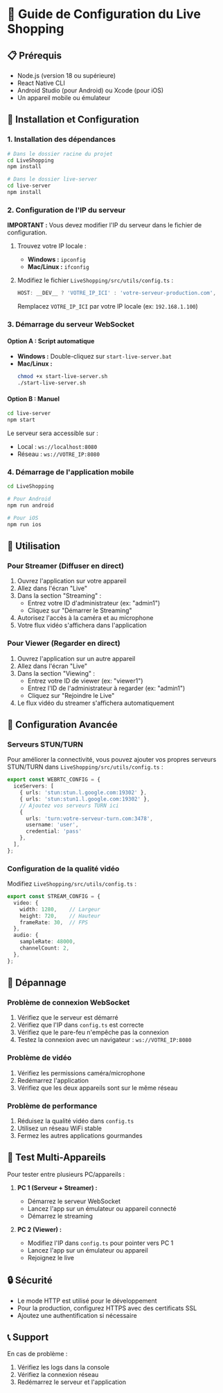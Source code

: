 # 🎥 Guide de Configuration du Live Shopping

## 📋 Prérequis

- Node.js (version 18 ou supérieure)
- React Native CLI
- Android Studio (pour Android) ou Xcode (pour iOS)
- Un appareil mobile ou émulateur

## 🚀 Installation et Configuration

### 1. Installation des dépendances

```bash
# Dans le dossier racine du projet
cd LiveShopping
npm install

# Dans le dossier live-server
cd live-server
npm install
```

### 2. Configuration de l'IP du serveur

**IMPORTANT :** Vous devez modifier l'IP du serveur dans le fichier de configuration.

1. Trouvez votre IP locale :
   - **Windows :** `ipconfig`
   - **Mac/Linux :** `ifconfig`

2. Modifiez le fichier `LiveShopping/src/utils/config.ts` :
   ```typescript
   HOST: __DEV__ ? 'VOTRE_IP_ICI' : 'votre-serveur-production.com',
   ```
   
   Remplacez `VOTRE_IP_ICI` par votre IP locale (ex: `192.168.1.100`)

### 3. Démarrage du serveur WebSocket

#### Option A : Script automatique
- **Windows :** Double-cliquez sur `start-live-server.bat`
- **Mac/Linux :** 
  ```bash
  chmod +x start-live-server.sh
  ./start-live-server.sh
  ```

#### Option B : Manuel
```bash
cd live-server
npm start
```

Le serveur sera accessible sur :
- Local : `ws://localhost:8080`
- Réseau : `ws://VOTRE_IP:8080`

### 4. Démarrage de l'application mobile

```bash
cd LiveShopping

# Pour Android
npm run android

# Pour iOS
npm run ios
```

## 🎯 Utilisation

### Pour Streamer (Diffuser en direct)

1. Ouvrez l'application sur votre appareil
2. Allez dans l'écran "Live"
3. Dans la section "Streaming" :
   - Entrez votre ID d'administrateur (ex: "admin1")
   - Cliquez sur "Démarrer le Streaming"
4. Autorisez l'accès à la caméra et au microphone
5. Votre flux vidéo s'affichera dans l'application

### Pour Viewer (Regarder en direct)

1. Ouvrez l'application sur un autre appareil
2. Allez dans l'écran "Live"
3. Dans la section "Viewing" :
   - Entrez votre ID de viewer (ex: "viewer1")
   - Entrez l'ID de l'administrateur à regarder (ex: "admin1")
   - Cliquez sur "Rejoindre le Live"
4. Le flux vidéo du streamer s'affichera automatiquement

## 🔧 Configuration Avancée

### Serveurs STUN/TURN

Pour améliorer la connectivité, vous pouvez ajouter vos propres serveurs STUN/TURN dans `LiveShopping/src/utils/config.ts` :

```typescript
export const WEBRTC_CONFIG = {
  iceServers: [
    { urls: 'stun:stun.l.google.com:19302' },
    { urls: 'stun:stun1.l.google.com:19302' },
    // Ajoutez vos serveurs TURN ici
    { 
      urls: 'turn:votre-serveur-turn.com:3478', 
      username: 'user', 
      credential: 'pass' 
    },
  ],
};
```

### Configuration de la qualité vidéo

Modifiez `LiveShopping/src/utils/config.ts` :

```typescript
export const STREAM_CONFIG = {
  video: {
    width: 1280,    // Largeur
    height: 720,    // Hauteur
    frameRate: 30,  // FPS
  },
  audio: {
    sampleRate: 48000,
    channelCount: 2,
  },
};
```

## 🐛 Dépannage

### Problème de connexion WebSocket

1. Vérifiez que le serveur est démarré
2. Vérifiez que l'IP dans `config.ts` est correcte
3. Vérifiez que le pare-feu n'empêche pas la connexion
4. Testez la connexion avec un navigateur : `ws://VOTRE_IP:8080`

### Problème de vidéo

1. Vérifiez les permissions caméra/microphone
2. Redémarrez l'application
3. Vérifiez que les deux appareils sont sur le même réseau

### Problème de performance

1. Réduisez la qualité vidéo dans `config.ts`
2. Utilisez un réseau WiFi stable
3. Fermez les autres applications gourmandes

## 📱 Test Multi-Appareils

Pour tester entre plusieurs PC/appareils :

1. **PC 1 (Serveur + Streamer) :**
   - Démarrez le serveur WebSocket
   - Lancez l'app sur un émulateur ou appareil connecté
   - Démarrez le streaming

2. **PC 2 (Viewer) :**
   - Modifiez l'IP dans `config.ts` pour pointer vers PC 1
   - Lancez l'app sur un émulateur ou appareil
   - Rejoignez le live

## 🔒 Sécurité

- Le mode HTTP est utilisé pour le développement
- Pour la production, configurez HTTPS avec des certificats SSL
- Ajoutez une authentification si nécessaire

## 📞 Support

En cas de problème :
1. Vérifiez les logs dans la console
2. Vérifiez la connexion réseau
3. Redémarrez le serveur et l'application 